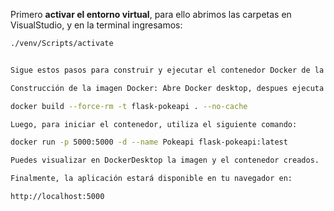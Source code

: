 Primero **activar el entorno virtual**, para ello abrimos las carpetas en VisualStudio, y en la terminal ingresamos:

```bash
./venv/Scripts/activate


Sigue estos pasos para construir y ejecutar el contenedor Docker de la aplicación Flask:

Construcción de la imagen Docker: Abre Docker desktop, despues ejecuta el siguiente comando en la terminal de la carpeta "proyecto1" para construir la imagen:

docker build --force-rm -t flask-pokeapi . --no-cache

Luego, para iniciar el contenedor, utiliza el siguiente comando: 

docker run -p 5000:5000 -d --name Pokeapi flask-pokeapi:latest

Puedes visualizar en DockerDesktop la imagen y el contenedor creados.

Finalmente, la aplicación estará disponible en tu navegador en:

http://localhost:5000
